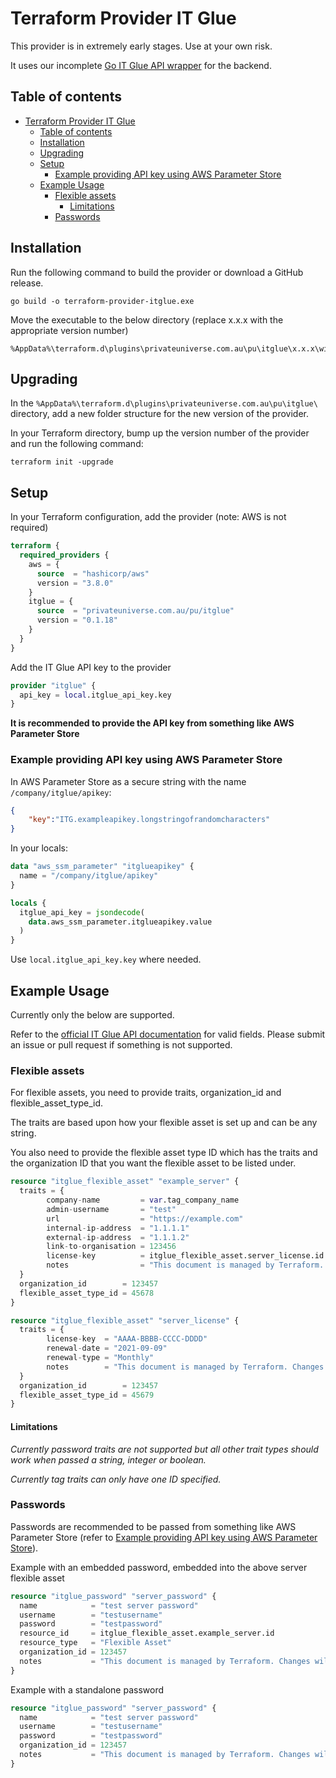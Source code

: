 # Terraform Provider IT Glue

This provider is in extremely early stages. Use at your own risk.

It uses our incomplete [Go IT Glue API wrapper](https://github.com/Private-Universe/itglue) for the backend.

## Table of contents

- [Terraform Provider IT Glue](#terraform-provider-it-glue)
  - [Table of contents](#table-of-contents)
  - [Installation](#installation)
  - [Upgrading](#upgrading)
  - [Setup](#setup)
    - [Example providing API key using AWS Parameter Store](#example-providing-api-key-using-aws-parameter-store)
  - [Example Usage](#example-usage)
    - [Flexible assets](#flexible-assets)
      - [Limitations](#limitations)
    - [Passwords](#passwords)

## Installation

Run the following command to build the provider or download a GitHub release.

```shell
go build -o terraform-provider-itglue.exe
```

Move the executable to the below directory (replace x.x.x with the appropriate version number)
```
%AppData%\terraform.d\plugins\privateuniverse.com.au\pu\itglue\x.x.x\windows_amd64\
```

## Upgrading

In the `%AppData%\terraform.d\plugins\privateuniverse.com.au\pu\itglue\` directory, add a new folder structure for the new version of the provider.

In your Terraform directory, bump up the version number of the provider and run the following command:

```shell
terraform init -upgrade
```

## Setup

In your Terraform configuration, add the provider (note: AWS is not required)
```terraform
terraform {
  required_providers {
    aws = {
      source  = "hashicorp/aws"
      version = "3.8.0"
    }
    itglue = {
      source  = "privateuniverse.com.au/pu/itglue"
      version = "0.1.18"
    }
  }
}
```

Add the IT Glue API key to the provider
```terraform
provider "itglue" {
  api_key = local.itglue_api_key.key
}
```

**It is recommended to provide the API key from something like AWS Parameter Store**

### Example providing API key using AWS Parameter Store

In AWS Parameter Store as a secure string with the name `/company/itglue/apikey`:
```json
{
    "key":"ITG.exampleapikey.longstringofrandomcharacters"
}
```

In your locals:
```terraform
data "aws_ssm_parameter" "itglueapikey" {
  name = "/company/itglue/apikey"
}

locals {
  itglue_api_key = jsondecode(
    data.aws_ssm_parameter.itglueapikey.value
  )
}
```

Use `local.itglue_api_key.key` where needed.

## Example Usage

Currently only the below are supported.

Refer to the [official IT Glue API documentation](https://api.itglue.com/developer/) for valid fields. Please submit an issue or pull request if something is not supported.

### Flexible assets

For flexible assets, you need to provide traits, organization_id and flexible_asset_type_id.

The traits are based upon how your flexible asset is set up and can be any string.

You also need to provide the flexible asset type ID which has the traits and the organization ID that you want the flexible asset to be listed under.

```terraform
resource "itglue_flexible_asset" "example_server" {
  traits = {
        company-name         = var.tag_company_name
        admin-username       = "test"
        url                  = "https://example.com"
        internal-ip-address  = "1.1.1.1"
        external-ip-address  = "1.1.1.2"
        link-to-organisation = 123456
        license-key          = itglue_flexible_asset.server_license.id
        notes                = "This document is managed by Terraform. Changes will be overridden."
  }
  organization_id        = 123457
  flexible_asset_type_id = 45678
}

resource "itglue_flexible_asset" "server_license" {
  traits = {
        license-key  = "AAAA-BBBB-CCCC-DDDD"
        renewal-date = "2021-09-09"
        renewal-type = "Monthly"
        notes        = "This document is managed by Terraform. Changes will be overridden."
  }
  organization_id        = 123457
  flexible_asset_type_id = 45679
}
```

#### Limitations

*Currently password traits are not supported but all other trait types should work when passed a string, integer or boolean.*

*Currently tag traits can only have one ID specified.*

### Passwords

Passwords are recommended to be passed from something like AWS Parameter Store (refer to [Example providing API key using AWS Parameter Store](#example-providing-api-key-using-aws-parameter-store)).

Example with an embedded password, embedded into the above server flexible asset

```terraform
resource "itglue_password" "server_password" {
  name            = "test server password"
  username        = "testusername"
  password        = "testpassword"
  resource_id     = itglue_flexible_asset.example_server.id
  resource_type   = "Flexible Asset"
  organization_id = 123457
  notes           = "This document is managed by Terraform. Changes will be overridden."
}
```

Example with a standalone password

```terraform
resource "itglue_password" "server_password" {
  name            = "test server password"
  username        = "testusername"
  password        = "testpassword"
  organization_id = 123457
  notes           = "This document is managed by Terraform. Changes will be overridden."
}
```